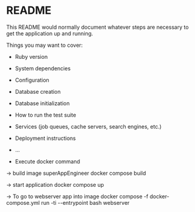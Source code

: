 # README

This README would normally document whatever steps are necessary to get the
application up and running.

Things you may want to cover:

* Ruby version

* System dependencies

* Configuration

* Database creation

* Database initialization

* How to run the test suite

* Services (job queues, cache servers, search engines, etc.)

* Deployment instructions

* ...

* Execute docker command

-> build image superAppEngineer
docker compose build

-> start application
docker compose up


-> To go to webserver app into image 
docker compose -f docker-compose.yml run -ti --entrypoint bash  webserver

